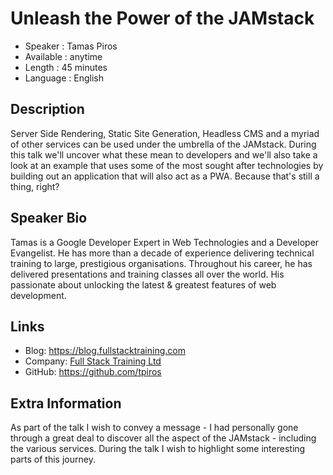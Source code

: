 Unleash the Power of the JAMstack
=========================

* Speaker   : Tamas Piros
* Available : anytime
* Length    : 45 minutes
* Language  : English

Description
-----------
Server Side Rendering, Static Site Generation, Headless CMS and a myriad of other services can be used under the umbrella of the JAMstack. During this talk we'll uncover what these mean to developers and we'll also take a look at an example that uses some of the most sought after technologies by building out an application that will also act as a PWA. Because that's still a thing, right?


Speaker Bio
-----------

Tamas is a Google Developer Expert in Web Technologies and a Developer Evangelist. He has more than a decade of experience delivering technical training to large, prestigious organisations. Throughout his career, he has delivered presentations and training classes all over the world. His passionate about unlocking the latest & greatest features of web development.

Links
-----

* Blog: https://blog.fullstacktraining.com
* Company: [Full Stack Training Ltd](https://www.fullstacktraining.com/)
* GitHub: https://github.com/tpiros

Extra Information
-----------------

As part of the talk I wish to convey a message - I had personally gone through a great deal to discover all the aspect of the JAMstack - including the various services. During the talk I wish to highlight some interesting parts of this journey.